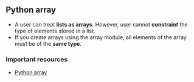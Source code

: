 ## Python array
* A user can treat **lists as arrays**. However, user cannot **constraint** the type of elements stored in a list. 
* If you create arrays using the array module, all elements of the array must be of the **same type**. 

### Important resources
* [Python array](https://www.geeksforgeeks.org/python-arrays/)